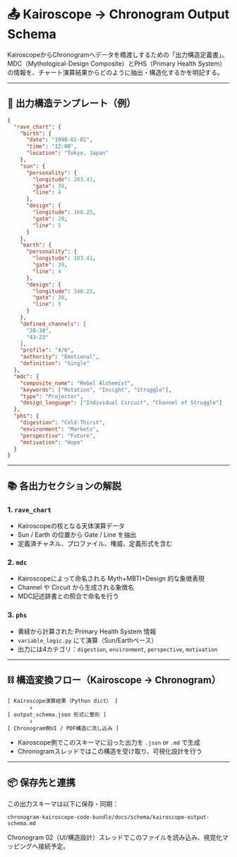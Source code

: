 # 📤 Kairoscope → Chronogram Output Schema

KairoscopeからChronogramへデータを橋渡しするための「出力構造定義書」。 MDC（Mythological-Design Composite）とPHS（Primary Health System）の情報を、チャート演算結果からどのように抽出・構造化するかを明記する。

---

## 🔧 出力構造テンプレート（例）

```json
{
  "rave_chart": {
    "birth": {
      "date": "1990-01-01",
      "time": "12:00",
      "location": "Tokyo, Japan"
    },
    "sun": {
      "personality": {
        "longitude": 283.41,
        "gate": 38,
        "line": 4
      },
      "design": {
        "longitude": 168.25,
        "gate": 29,
        "line": 5
      }
    },
    "earth": {
      "personality": {
        "longitude": 103.41,
        "gate": 39,
        "line": 4
      },
      "design": {
        "longitude": 348.25,
        "gate": 30,
        "line": 5
      }
    },
    "defined_channels": [
      "28-38",
      "43-23"
    ],
    "profile": "4/6",
    "authority": "Emotional",
    "definition": "Single"
  },
  "mdc": {
    "composite_name": "Rebel Alchemist",
    "keywords": ["Mutation", "Insight", "Struggle"],
    "type": "Projector",
    "design_language": ["Individual Circuit", "Channel of Struggle"]
  },
  "phs": {
    "digestion": "Cold-Thirst",
    "environment": "Markets",
    "perspective": "Future",
    "motivation": "Hope"
  }
}
```

---

## 📚 各出力セクションの解説

### 1. `rave_chart`

- Kairoscopeの核となる天体演算データ
- Sun / Earth の位置から Gate / Line を抽出
- 定義済チャネル、プロファイル、権威、定義形式を含む

### 2. `mdc`

- Kairoscopeによって命名される Myth+MBTI+Design 的な象徴表現
- Channel や Circuit から生成される象徴名
- MDC記述辞書との照合で命名を行う

### 3. `phs`

- 黄経から計算された Primary Health System 情報
- `variable_logic.py` にて演算（Sun/Earthベース）
- 出力には4カテゴリ：`digestion`, `environment`, `perspective`, `motivation`

---

## ⛓️ 構造変換フロー（Kairoscope → Chronogram）

```plaintext
[ Kairoscope演算結果（Python dict） ]
       ↓
[ output_schema.json 形式に整形 ]
       ↓
[ Chronogram側UI / PDF構造に流し込み ]
```

- Kairoscope側でこのスキーマに沿った出力を `.json` or `.md` で生成
- Chronogramスレッドではこの構造を受け取り、可視化設計を行う

---

## 📦 保存先と連携

この出力スキーマは以下に保存・同期：

```plaintext
chronogram-kairoscope-code-bundle/docs/schema/kairoscope-output-schema.md
```

Chronogram 02（UI/構造設計）スレッドでこのファイルを読み込み、視覚化マッピングへ接続予定。

